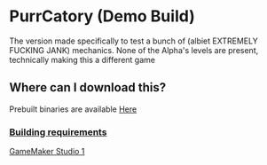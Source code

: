 # PurrCatory (Demo Build)

The version made specifically to test a bunch of (albiet EXTREMELY FUCKING JANK) mechanics. None of the Alpha's levels are present, technically making this a different game

## Where can I download this?

Prebuilt binaries are available [Here](https://github.com/pikakid98/purrcatory-archives/releases)

### <b><u>Building requirements</b></u>

[GameMaker Studio 1](https://gminstall.yoyogames.com/downloads/gm-studio/GMStudio-Installer-1.4.9999.exe)
